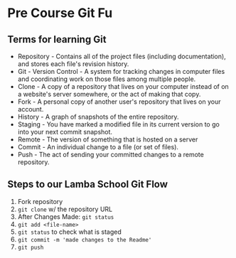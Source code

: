 # Pre Course Git Fu

## Terms for learning Git
 * Repository - Contains all of the project files (including documentation), and stores each file's revision history.
 * Git - Version Control - A system for tracking changes in computer files and coordinating work on those files among multiple people.
 * Clone - A copy of a repository that lives on your computer instead of on a website's server somewhere, or the act of making that copy.
 * Fork - A personal copy of another user's repository that lives on your account.
 * History - A graph of snapshots of the entire repository.
 * Staging - You have marked a modified file in its current version to go into your next commit snapshot.
 * Remote - The version of something that is hosted on a server
 * Commit - An individual change to a file (or set of files).
 * Push - The act of sending your committed changes to a remote repository.

## Steps to our Lamba School Git Flow
1. Fork repository
2. `git clone` w/ the repository URL 
3. After Changes Made: `git status`
4. `git add <file-name>` 
5. `git status` to check what is staged
6. `git commit -m 'made changes to the Readme'`
7. `git push`
